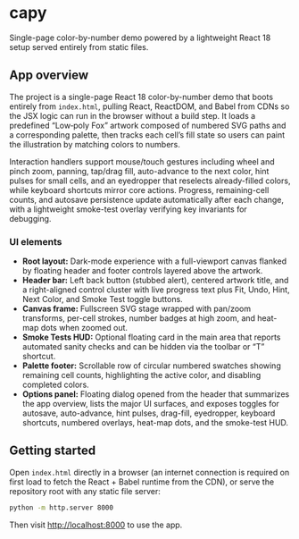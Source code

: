 # capy

Single-page color-by-number demo powered by a lightweight React 18 setup served
entirely from static files.

## App overview

The project is a single-page React 18 color-by-number demo that boots entirely
from `index.html`, pulling React, ReactDOM, and Babel from CDNs so the JSX logic
can run in the browser without a build step. It loads a predefined “Low‑poly
Fox” artwork composed of numbered SVG paths and a corresponding palette, then
tracks each cell’s fill state so users can paint the illustration by matching
colors to numbers.

Interaction handlers support mouse/touch gestures including wheel and pinch
zoom, panning, tap/drag fill, auto-advance to the next color, hint pulses for
small cells, and an eyedropper that reselects already-filled colors, while
keyboard shortcuts mirror core actions. Progress, remaining-cell counts, and
autosave persistence update automatically after each change, with a lightweight
smoke-test overlay verifying key invariants for debugging.

### UI elements

- **Root layout:** Dark-mode experience with a full-viewport canvas flanked by
  floating header and footer controls layered above the artwork.
- **Header bar:** Left back button (stubbed alert), centered artwork title, and
  a right-aligned control cluster with live progress text plus Fit, Undo, Hint,
  Next Color, and Smoke Test toggle buttons.
- **Canvas frame:** Fullscreen SVG stage wrapped with pan/zoom transforms,
  per-cell strokes, number badges at high zoom, and heat-map dots when zoomed
  out.
- **Smoke Tests HUD:** Optional floating card in the main area that reports
  automated sanity checks and can be hidden via the toolbar or “T” shortcut.
- **Palette footer:** Scrollable row of circular numbered swatches showing
  remaining cell counts, highlighting the active color, and disabling completed
  colors.
- **Options panel:** Floating dialog opened from the header that summarizes the
  app overview, lists the major UI surfaces, and exposes toggles for autosave,
  auto-advance, hint pulses, drag-fill, eyedropper, keyboard shortcuts,
  numbered overlays, heat-map dots, and the smoke-test HUD.

## Getting started

Open `index.html` directly in a browser (an internet connection is required on
first load to fetch the React + Babel runtime from the CDN), or serve the
repository root with any static file server:

```bash
python -m http.server 8000
```

Then visit <http://localhost:8000> to use the app.
